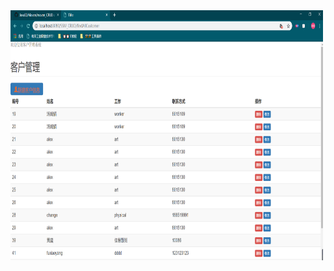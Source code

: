 
<img src="https://github.com/fuxiaoyangAlex/JavaEE/blob/master/picture/MAVEN_CRUD/AllCustomer.png" width=500 height=400>

